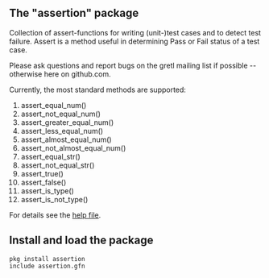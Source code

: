 The "assertion" package
--
Collection of assert-functions for writing (unit-)test cases and to detect test failure. Assert is a method useful in determining Pass or Fail status of a test case.

Please ask questions and report bugs on the gretl mailing list if possible -- otherwise here on github.com.

Currently, the most standard methods are supported:

1) assert_equal_num()
2) assert_not_equal_num()
3) assert_greater_equal_num()
4) assert_less_equal_num()
5) assert_almost_equal_num()
6) assert_not_almost_equal_num()
7) assert_equal_str()
8) assert_not_equal_str()
9) assert_true()
10) assert_false()
11) assert_is_type()
12) assert_is_not_type()

For details see the [help file](src/assertion_help.txt).

Install and load the package
--
```hansl
pkg install assertion
include assertion.gfn
```
